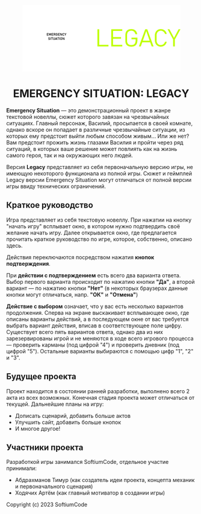 <p align="center">
  <img src="https://github.com/SoftiumCode/Emergency-Situation-Legacy/blob/main/imgs/emslegacylogo.png?raw=true">
  <h1 align="center">EMERGENCY SITUATION: LEGACY</h1>
  <p>
    <strong>Emergency Situation</strong> — это демонстрационный проект в жанре текстовой новеллы, сюжет которого завязан на чрезвычайных ситуациях.
    Главный персонаж, Василий, просыпается в своей комнате, однако вскоре он попадает в различные чрезвычайные ситуации, из которых ему предстоит выйти любым способом живым... Или же нет?
    Вам предстоит прожить жизнь глазами Василия и пройти через ряд ситуаций, в которых ваше решение может повлиять как на жизнь самого героя, так и на окружающих него людей. 
  </p>
  <p>
    Версия <strong>Legacy</strong> представляет из себя первоначальную версию игры, не имеющую некоторого функционала из полной игры. Сюжет и геймплей Legacy версии Emergency Situation могут отличаться от полной версии игры ввиду технических ограничений.
  </p>
</p>

## Краткое руководство
Игра представляет из себя текстовую новеллу. При нажатии на кнопку "начать игру" всплывает окно, в котором нужно подтвердить своё желание начать игру.
Далее открывается окно, где предлагается прочитать краткое руководство по игре, которое, собственно, описано здесь.

Действия переключаются посредством нажатия **кнопок подтверждения**. 

При **действии с подтверждением** есть всего два варианта ответа. Выбор первого варианта происходит по нажатию кнопки **"Да"**, а второй вариант — по нажатию кнопки **"Нет"** (в некоторых браузерах данные кнопки могут отличаться, напр. **"ОК"** и **"Отмена"**)

**Действие с выбором** означает, что у вас есть несколько вариантов продолжения. Сперва на экране выскакивает всплывающее окно, где описаны варианты действий, а в последующем окне от вас требуется выбрать вариант действия, вписав в соответствующее поле цифру. Существует всего пять вариантов ответа, однако два из них зарезервированы игрой и не меняются в ходе всего игрового процесса — проверить карманы (под цифрой "4") и проверить дневник (под цифрой "5"). Остальные варианты выбираются с помощью цифр "1", "2" и "3".

## Будущее проекта
Проект находится в состоянии ранней разработки, выполнено всего 2 акта из всех возможных. Конечная стадия проекта может отличаться от текущей.
Дальнейшие планы на игру:
- Дописать сценарий, добавить больше актов
- Улучшить сайт, добавить больше кнопок
- И многое другое!

## Участники проекта
Разработкой игры занимался SoftiumCode, отдельное участие принимали:
- Абдрахманов Тимур (как создатель идеи проекта, концепта механик и первоначального сценария)
- Ходячих Артём (как главный мотиватор в создании игры)

Copyright (c) 2023 SoftiumCode
